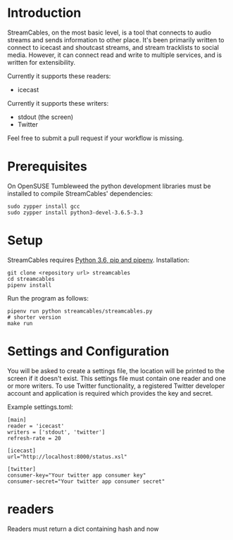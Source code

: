 # Introduction

StreamCables, on the most basic level, is a tool that connects to audio streams and sends information to other place. It's been primarily written to connect to icecast and shoutcast streams, and stream tracklists to social media. However, it can connect read and write to multiple services, and is written for extensibility. 

Currently it supports these readers:

  - icecast

Currently it supports these writers:

  - stdout (the screen)
  - Twitter

Feel free to submit a pull request if your workflow is missing.

# Prerequisites

On OpenSUSE Tumbleweed the python development libraries must be installed to compile 
StreamCables' dependencies:

```
sudo zypper install gcc
sudo zypper install python3-devel-3.6.5-3.3
```

# Setup

StreamCables requires  [Python 3.6, pip and pipenv](https://docs.python-guide.org/). 
Installation:

```
git clone <repository url> streamcables
cd streamcables
pipenv install
```

Run the program as follows:

```
pipenv run python streamcables/streamcables.py
# shorter version
make run
```

# Settings and Configuration

You will be asked to create a settings file, the location will be printed to the screen if it doesn't exist. This settings file must contain one reader and one or more writers. To use Twitter functionality, a registered Twitter developer account and application is required which provides the key and secret.

Example settings.toml:

```
[main]
reader = 'icecast'
writers = ['stdout', 'twitter']
refresh-rate = 20

[icecast]
url="http://localhost:8000/status.xsl"

[twitter]
consumer-key="Your twitter app consumer key"
consumer-secret="Your twitter app consumer secret"
```

# readers

Readers must return a dict containing hash and now
